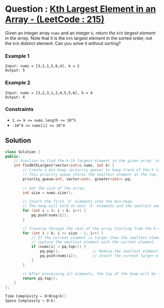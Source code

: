 # Question : [Kth Largest Element in an Array - (LeetCode : 215)](https://leetcode.com/problems/kth-largest-element-in-an-array/description/)

Given an integer array `nums` and an integer `k`, return *the `kth` largest element in the array*.
Note that it is the `kth` largest element in the sorted order, not the `kth` distinct element.
Can you solve it without sorting?

### Example 1

```
Input: nums = [3,2,1,5,6,4], k = 2
Output: 5
```

### Example 2

```
Input: nums = [3,2,3,1,2,4,5,5,6], k = 4
Output: 4
```

### Constraints

-   `1 <= k <= nums.length <= 10^5`
-   `-10^4 <= nums[i] <= 10^4`

## Solution

```Cpp
class Solution {
public:
    // Function to find the k-th largest element in the given array 'nums'.
    int findKthLargest(vector<int>& nums, int k) {
        // Create a min-heap (priority queue) to keep track of the k largest elements.
        // This priority queue stores the smallest element at the top.
        priority_queue<int, vector<int>, greater<int>> pq;
        
        // Get the size of the array.
        int size = nums.size();

        // Insert the first 'k' elements into the min-heap.
        // The heap will hold at most 'k' elements and the smallest among them will be at the top.
        for (int i = 0; i < k; i++) {
            pq.push(nums[i]);
        }

        // Traverse through the rest of the array starting from the k-th element.
        for (int i = k; i <= size - 1; i++) {
            // If the current element is larger than the smallest element in the heap (pq.top()).
            // replace the smallest element with the current element.
            if (nums[i] > pq.top()) {
                pq.pop();               // Remove the smallest element from the heap.
                pq.push(nums[i]);       // Insert the current larger element.
            }
        }

        // After processing all elements, the top of the heap will be the kth largest element.
        return pq.top();
    }
};

Time Complexity = O(Nlog(k))
Space Complexity = O(k)
```